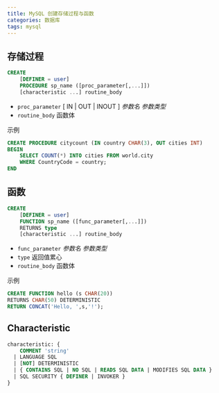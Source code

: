 ```yaml
---
title: MySQL 创建存储过程与函数
categories: 数据库
tags: mysql
---
```


## 存储过程

```sql
CREATE
    [DEFINER = user]
    PROCEDURE sp_name ([proc_parameter[,...]])
    [characteristic ...] routine_body
```

- `proc_parameter` [ IN | OUT | INOUT ] _参数名_ _参数类型_
- `routine_body` 函数体

<!-- more -->

示例

```sql
CREATE PROCEDURE citycount (IN country CHAR(3), OUT cities INT)
BEGIN
    SELECT COUNT(*) INTO cities FROM world.city
    WHERE CountryCode = country;
END
```

## 函数

```sql
CREATE
    [DEFINER = user]
    FUNCTION sp_name ([func_parameter[,...]])
    RETURNS type
    [characteristic ...] routine_body
```

- `func_parameter` _参数名_ _参数类型_
- `type` 返回值累心
- `routine_body` 函数体

示例

```sql
CREATE FUNCTION hello (s CHAR(20))
RETURNS CHAR(50) DETERMINISTIC
RETURN CONCAT('Hello, ',s,'!');
```

## Characteristic

```sql
characteristic: {
    COMMENT 'string'
  | LANGUAGE SQL
  | [NOT] DETERMINISTIC
  | { CONTAINS SQL | NO SQL | READS SQL DATA | MODIFIES SQL DATA }
  | SQL SECURITY { DEFINER | INVOKER }
}
```
